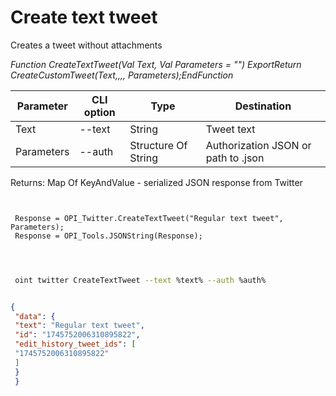 ﻿---
sidebar_position: 1
---

# Create text tweet
 Creates a tweet without attachments


*Function CreateTextTweet(Val Text, Val Parameters = "") ExportReturn CreateCustomTweet(Text,,,, Parameters);EndFunction*

 | Parameter | CLI option | Type | Destination |
 |-|-|-|-|
 | Text | --text | String | Tweet text |
 | Parameters | --auth | Structure Of String | Authorization JSON or path to .json |

 
 Returns: Map Of KeyAndValue - serialized JSON response from Twitter

```bsl title="Code example"
	
 
 Response = OPI_Twitter.CreateTextTweet("Regular text tweet", Parameters);
 Response = OPI_Tools.JSONString(Response);
 
	
```

```sh title="CLI command example"
 
 oint twitter CreateTextTweet --text %text% --auth %auth%


```


```json title="Result"

{
 "data": {
 "text": "Regular text tweet",
 "id": "1745752006310895822",
 "edit_history_tweet_ids": [
 "1745752006310895822"
 ]
 }
 }

```
